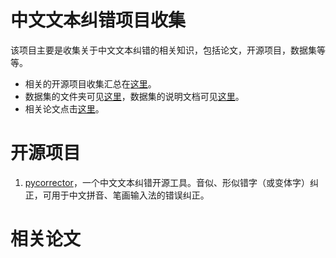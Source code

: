 # 中文文本纠错项目收集
该项目主要是收集关于中文文本纠错的相关知识，包括论文，开源项目，数据集等等。

- 相关的开源项目收集汇总在[这里](#开源项目)。
- 数据集的文件夹可见[这里](http://192.168.0.202/wuwx/chinese-corrector/-/tree/master/Dataset)，数据集的说明文档可见[这里](url)。
- 相关论文点击[这里](#论文)。


# 开源项目
1. [pycorrector](https://github.com/shibing624/pycorrector)，一个中文文本纠错开源工具。音似、形似错字（或变体字）纠正，可用于中文拼音、笔画输入法的错误纠正。


# 相关论文

